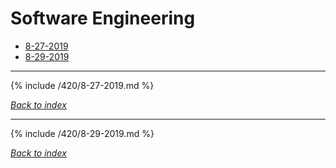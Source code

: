# Software Engineering

* [8-27-2019](#8-27-2019)
* [8-29-2019](#8-29-2019)

***

{% include /420/8-27-2019.md %}

*[Back to index](#Software-Engineering)*

***

{% include /420/8-29-2019.md %}

*[Back to index](#Software-Engineering)*
